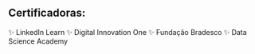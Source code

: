 ## Certificadoras: 

✨ LinkedIn Learn
✨ Digital Innovation One
✨ Fundação Bradesco
✨ Data Science Academy
